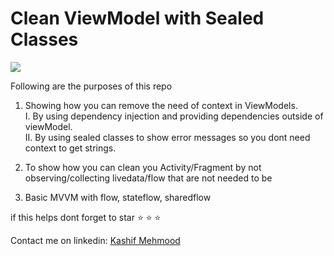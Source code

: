 # Clean ViewModel with Sealed Classes 

<a href="https://www.buymeacoffee.com/kashifmehmood"><img src="https://img.buymeacoffee.com/button-api/?text=Buy me a coffee&emoji=&slug=kashifmehmood&button_colour=FFDD00&font_colour=000000&font_family=Cookie&outline_colour=000000&coffee_colour=ffffff" /></a>

Following are the purposes of this repo

1. Showing how you can remove the need of context in ViewModels. </br>
  I. By using dependency injection and providing dependencies outside of viewModel.</br>
  II. By using sealed classes to show error messages so you dont need context to get strings. </br>
  
2. To show how you can clean you Activity/Fragment by not observing/collecting livedata/flow that are not needed to be 

3. Basic MVVM with flow, stateflow, sharedflow


if this helps dont forget to star ⭐ ⭐ ⭐ 

Contact me on linkedin: [Kashif Mehmood](https://www.linkedin.com/in/kashif-mehmood-km/)

